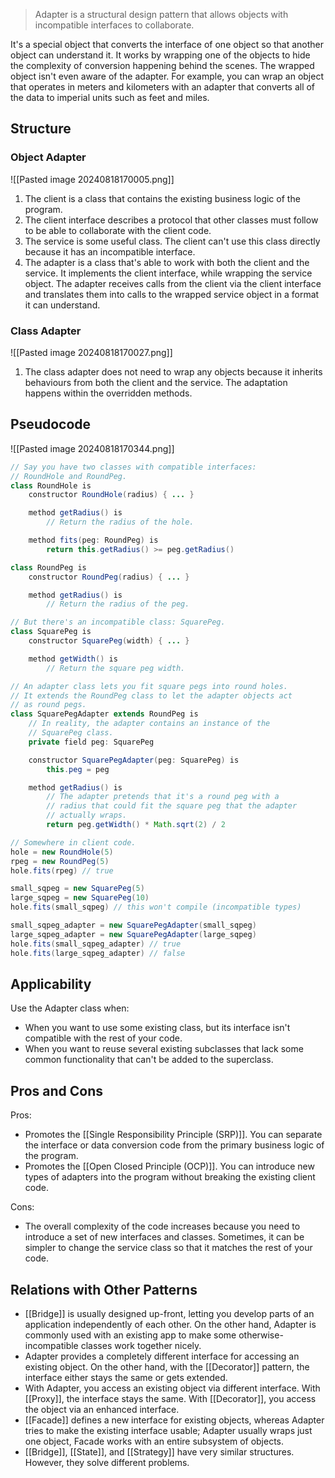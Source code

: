 > Adapter is a structural design pattern that allows objects with incompatible interfaces to collaborate.

It's a special object that converts the interface of one object so that another object can understand it. It works by wrapping one of the objects to hide the complexity of conversion happening behind the scenes. The wrapped object isn't even aware of the adapter. For example, you can wrap an object that operates in meters and kilometers with an adapter that converts all of the data to imperial units such as feet and miles.
## Structure
### Object Adapter
![[Pasted image 20240818170005.png]]
1. The client is a class that contains the existing business logic of the program.
2. The client interface describes a protocol that other classes must follow to be able to collaborate with the client code.
3. The service is some useful class. The client can't use this class directly because it has an incompatible interface.
4. The adapter is a class that's able to work with both the client and the service. It implements the client interface, while wrapping the service object. The adapter receives calls from the client via the client interface and translates them into calls to the wrapped service object in a format it can understand.

### Class Adapter
![[Pasted image 20240818170027.png]]
1. The class adapter does not need to wrap any objects because it inherits behaviours from both the client and the service. The adaptation happens within the overridden methods.
## Pseudocode
![[Pasted image 20240818170344.png]]
```java
// Say you have two classes with compatible interfaces:
// RoundHole and RoundPeg.
class RoundHole is
    constructor RoundHole(radius) { ... }

    method getRadius() is
        // Return the radius of the hole.

    method fits(peg: RoundPeg) is
        return this.getRadius() >= peg.getRadius()

class RoundPeg is
    constructor RoundPeg(radius) { ... }

    method getRadius() is
        // Return the radius of the peg.

// But there's an incompatible class: SquarePeg.
class SquarePeg is
    constructor SquarePeg(width) { ... }

    method getWidth() is
        // Return the square peg width.

// An adapter class lets you fit square pegs into round holes.
// It extends the RoundPeg class to let the adapter objects act
// as round pegs.
class SquarePegAdapter extends RoundPeg is
    // In reality, the adapter contains an instance of the
    // SquarePeg class.
    private field peg: SquarePeg

    constructor SquarePegAdapter(peg: SquarePeg) is
        this.peg = peg

    method getRadius() is
        // The adapter pretends that it's a round peg with a
        // radius that could fit the square peg that the adapter
        // actually wraps.
        return peg.getWidth() * Math.sqrt(2) / 2

// Somewhere in client code.
hole = new RoundHole(5)
rpeg = new RoundPeg(5)
hole.fits(rpeg) // true

small_sqpeg = new SquarePeg(5)
large_sqpeg = new SquarePeg(10)
hole.fits(small_sqpeg) // this won't compile (incompatible types)

small_sqpeg_adapter = new SquarePegAdapter(small_sqpeg)
large_sqpeg_adapter = new SquarePegAdapter(large_sqpeg)
hole.fits(small_sqpeg_adapter) // true
hole.fits(large_sqpeg_adapter) // false
```
## Applicability
Use the Adapter class when:
- When you want to use some existing class, but its interface isn't compatible with the rest of your code.
- When you want to reuse several existing subclasses that lack some common functionality that can't be added to the superclass.
## Pros and Cons
Pros:
- Promotes the [[Single Responsibility Principle (SRP)]]. You can separate the interface or data conversion code from the primary business logic of the program.
- Promotes the [[Open Closed Principle (OCP)]]. You can introduce new types of adapters into the program without breaking the existing client code.

Cons:
- The overall complexity of the code increases because you need to introduce a set of new interfaces and classes. Sometimes, it can be simpler to change the service class so that it matches the rest of your code.
## Relations with Other Patterns
- [[Bridge]] is usually designed up-front, letting you develop parts of an application independently of each other. On the other hand, Adapter is commonly used with an existing app to make some otherwise-incompatible classes work together nicely.
- Adapter provides a completely different interface for accessing an existing object. On the other hand, with the [[Decorator]] pattern, the interface either stays the same or gets extended.
- With Adapter, you access an existing object via different interface. With [[Proxy]], the interface stays the same. With [[Decorator]], you access the object via an enhanced interface.
- [[Facade]] defines a new interface for existing objects, whereas Adapter tries to make the existing interface usable; Adapter usually wraps just one object, Facade works with an entire subsystem of objects.
- [[Bridge]], [[State]], and [[Strategy]] have very similar structures. However, they solve different problems.